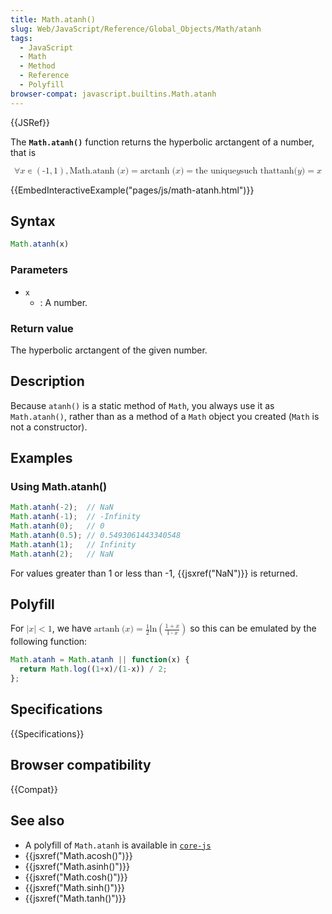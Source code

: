 ```yaml
---
title: Math.atanh()
slug: Web/JavaScript/Reference/Global_Objects/Math/atanh
tags:
  - JavaScript
  - Math
  - Method
  - Reference
  - Polyfill
browser-compat: javascript.builtins.Math.atanh
---
```

{{JSRef}}

The **`Math.atanh()`** function returns the hyperbolic arctangent of a number,
that is

<math display="block"><semantics><mrow><mo>∀</mo> <mi>x</mi> <mo>∊</mo> <mrow><mo>(</mo> <mrow><mo>-</mo> <mn>1</mn> <mo>,</mo> <mn>1</mn> </mrow><mo>)</mo> </mrow><mo>,</mo> <mstyle mathvariant="monospace"><mrow><mo lspace="0em" rspace="thinmathspace">Math.atanh</mo> <mo stretchy="false">(</mo> <mi>x</mi> <mo stretchy="false">)</mo> </mrow></mstyle><mo>=</mo> <mo lspace="0em" rspace="thinmathspace">arctanh</mo> <mo stretchy="false">(</mo> <mi>x</mi> <mo stretchy="false">)</mo> <mo>=</mo> <mtext>the unique </mtext><mspace width="thickmathspace"></mspace><mi>y</mi> <mspace width="thickmathspace"></mspace><mtext>such that</mtext> <mspace width="thickmathspace"></mspace><mo lspace="0em" rspace="0em">tanh</mo> <mo stretchy="false">(</mo> <mi>y</mi> <mo stretchy="false">)</mo> <mo>=</mo> <mi>x</mi> </mrow><annotation encoding="TeX">\forall x \in \left( -1, 1 \right),
\mathtt{\operatorname{Math.atanh}(x)} = \operatorname{arctanh}(x) = \text{ the
unique } ; y ; \text{such that} ; \tanh(y) =
x</annotation></semantics></math>

{{EmbedInteractiveExample("pages/js/math-atanh.html")}}

## Syntax

```js
Math.atanh(x)
```

### Parameters

*   `x`
    *   : A number.

### Return value

The hyperbolic arctangent of the given number.

## Description

Because `atanh()` is a static method of `Math`, you always use it as
`Math.atanh()`, rather than as a method of a `Math` object you created (`Math`
is not a constructor).

## Examples

### Using Math.atanh()

```js
Math.atanh(-2);  // NaN
Math.atanh(-1);  // -Infinity
Math.atanh(0);   // 0
Math.atanh(0.5); // 0.5493061443340548
Math.atanh(1);   // Infinity
Math.atanh(2);   // NaN
```

For values greater than 1 or less than -1, {{jsxref("NaN")}} is returned.

## Polyfill

For <math><semantics><mrow><mrow><mo>|</mo> <mi>x</mi> <mo>|</mo> </mrow><mo><</mo> <mn>1</mn> </mrow><annotation encoding="TeX">\left|x\right| < 1</annotation> </semantics></math>, we have <math><semantics><mrow><mo lspace="0em" rspace="thinmathspace">artanh</mo> <mo stretchy="false">(</mo> <mi>x</mi> <mo stretchy="false">)</mo> <mo>=</mo> <mfrac><mn>1</mn> <mn>2</mn> </mfrac><mo lspace="0em" rspace="0em">ln</mo> <mrow><mo>(</mo> <mfrac><mrow><mn>1</mn> <mo>+</mo> <mi>x</mi> </mrow><mrow><mn>1</mn> <mo>-</mo> <mi>x</mi> </mrow></mfrac><mo>)</mo> </mrow></mrow><annotation encoding="TeX">\operatorname {artanh} (x) =
\frac{1}{2}\ln \left( \frac{1 + x}{1 - x} \right)</annotation> </semantics></math> so this can be emulated by the following function:

```js
Math.atanh = Math.atanh || function(x) {
  return Math.log((1+x)/(1-x)) / 2;
};
```

## Specifications

{{Specifications}}

## Browser compatibility

{{Compat}}

## See also

*   A polyfill of `Math.atanh` is available in
    [`core-js`](https://github.com/zloirock/core-js#ecmascript-math)
*   {{jsxref("Math.acosh()")}}
*   {{jsxref("Math.asinh()")}}
*   {{jsxref("Math.cosh()")}}
*   {{jsxref("Math.sinh()")}}
*   {{jsxref("Math.tanh()")}}
